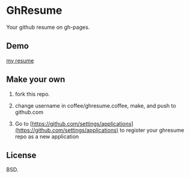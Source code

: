 GhResume
========
Your github resume on gh-pages.

Demo
----

[my resume](http://hit9.org/GhResume)

Make your own
-------------

1. fork this repo.

2. change username in coffee/ghresume.coffee, make, and push to github.com

3. Go to [https://github.com/settings/applications](https://github.com/settings/applications) to register your ghresume repo as a new application

License
-------

BSD.
